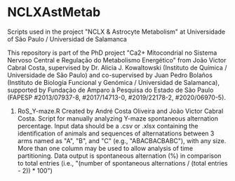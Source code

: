 # NCLXAstMetab
Scripts used in the project "NCLX &amp; Astrocyte Metabolism" at Universidade of São Paulo / Universidad de Salamanca

This repository is part of the PhD project "Ca2+ Mitocondrial no Sistema Nervoso Central e Regulação do Metabolismo Energético" from João Victor Cabral Costa, supervised by Dr. Alicia J. Kowaltowski (Instituto de Química / Universidade de São Paulo) and co-supervised by Juan Pedro Bolaños (Instituto de Biología Funcional y Genómica / Universidad de Salamanca), supported by Fundação de Amparo à Pesquisa do Estado de São Paulo (FAPESP #2013/07937-8, #2017/14713-0, #2019/22178-2, #2020/06970-5).

1) RoS_Y-maze.R
Created by André Costa Oliveira and João Victor Cabral Costa.
Script for manually analyzing Y-maze spontaneous alternation percentage.
Input data should be a .csv or .xlsx containing the identification of animals and sequences of alternatations between 3 arms named as "A", "B", and "C" (e.g., "ABACBACBABC"), with any size. More than one column may be used to allow analysis of time partitioning.
Data output is spontaneous alternation (%) in comparison to total entries (i.e., "(number of spontaneous alternations / (total entries - 2)) * 100")
